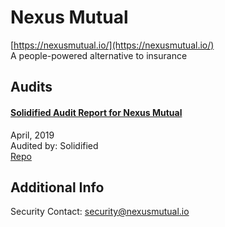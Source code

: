 # Nexus Mutual

[https://nexusmutual.io/](https://nexusmutual.io/)<br>
A people-powered alternative to insurance


## Audits


#### [Solidified Audit Report for Nexus Mutual](https://www.scribd.com/document/411077416/Solidified-Audit-Report-Nexus-Mutual-20-05-2019)

April, 2019<br>
Audited by: Solidified<br>
[Repo](https://github.com/somish/NexusMutual)






## Additional Info
Security Contact: security@nexusmutual.io